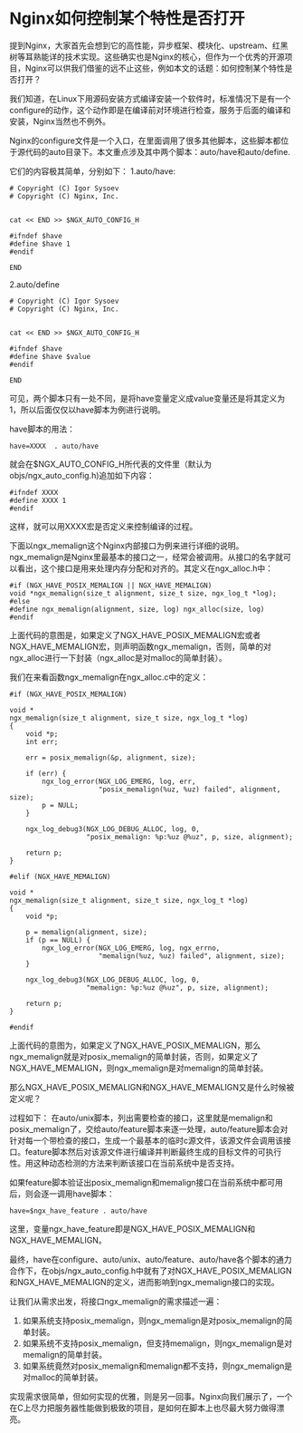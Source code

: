 # Nginx如何控制某个特性是否打开

提到Nginx，大家首先会想到它的高性能，异步框架、模块化、upstream、红黑树等耳熟能详的技术实现。这些确实也是Nginx的核心，但作为一个优秀的开源项目，Nginx可以供我们借鉴的远不止这些，例如本文的话题：如何控制某个特性是否打开？

我们知道，在Linux下用源码安装方式编译安装一个软件时，标准情况下是有一个configure的动作，这个动作即是在编译前对环境进行检查，服务于后面的编译和安装，Nginx当然也不例外。

Nginx的configure文件是一个入口，在里面调用了很多其他脚本，这些脚本都位于源代码的auto目录下。本文重点涉及其中两个脚本：auto/have和auto/define.

它们的内容极其简单，分别如下：
1.auto/have:
```
# Copyright (C) Igor Sysoev
# Copyright (C) Nginx, Inc.


cat << END >> $NGX_AUTO_CONFIG_H

#ifndef $have
#define $have 1
#endif

END
```
2.auto/define
```
# Copyright (C) Igor Sysoev
# Copyright (C) Nginx, Inc.


cat << END >> $NGX_AUTO_CONFIG_H

#ifndef $have
#define $have $value
#endif

END
```
可见，两个脚本只有一处不同，是将have变量定义成value变量还是将其定义为1，所以后面仅仅以have脚本为例进行说明。

have脚本的用法：
```
have=XXXX  . auto/have
```
就会在$NGX\_AUTO\_CONFIG_H所代表的文件里（默认为objs/ngx\_auto\_config.h)追加如下内容：
```
#ifndef XXXX
#define XXXX 1
#endif
```

这样，就可以用XXXX宏是否定义来控制编译的过程。

下面以ngx\_memalign这个Nginx内部接口为例来进行详细的说明。
ngx\_memalign是Nginx里最基本的接口之一，经常会被调用。从接口的名字就可以看出，这个接口是用来处理内存分配和对齐的。其定义在ngx\_alloc.h中：
```
#if (NGX_HAVE_POSIX_MEMALIGN || NGX_HAVE_MEMALIGN)
void *ngx_memalign(size_t alignment, size_t size, ngx_log_t *log); 
#else 
#define ngx_memalign(alignment, size, log) ngx_alloc(size, log) 
#endif
```
上面代码的意图是，如果定义了NGX\_HAVE\_POSIX\_MEMALIGN宏或者NGX\_HAVE\_MEMALIGN宏，则声明函数ngx\_memalign，否则，简单的对ngx\_alloc进行一下封装（ngx\_alloc是对malloc的简单封装）。

我们在来看函数ngx\_memalign在ngx\_alloc.c中的定义：
```
#if (NGX_HAVE_POSIX_MEMALIGN)

void *
ngx_memalign(size_t alignment, size_t size, ngx_log_t *log)
{
    void *p;
    int err;

    err = posix_memalign(&p, alignment, size);

    if (err) {
        ngx_log_error(NGX_LOG_EMERG, log, err,
                      "posix_memalign(%uz, %uz) failed", alignment, size);
        p = NULL;
    }

    ngx_log_debug3(NGX_LOG_DEBUG_ALLOC, log, 0,
                   "posix_memalign: %p:%uz @%uz", p, size, alignment);

    return p;
}

#elif (NGX_HAVE_MEMALIGN)

void *
ngx_memalign(size_t alignment, size_t size, ngx_log_t *log)
{
    void *p;

    p = memalign(alignment, size);
    if (p == NULL) {
        ngx_log_error(NGX_LOG_EMERG, log, ngx_errno,
                      "memalign(%uz, %uz) failed", alignment, size);
    }

    ngx_log_debug3(NGX_LOG_DEBUG_ALLOC, log, 0,
                   "memalign: %p:%uz @%uz", p, size, alignment);

    return p;
}

#endif
```
上面代码的意图为，如果定义了NGX\_HAVE\_POSIX\_MEMALIGN，那么ngx_memalign就是对posix\_memalign的简单封装，否则，如果定义了NGX\_HAVE\_MEMALIGN，则ngx\_memalign是对memalign的简单封装。

那么NGX\_HAVE\_POSIX\_MEMALIGN和NGX\_HAVE\_MEMALIGN又是什么时候被定义呢？

过程如下：
在auto/unix脚本，列出需要检查的接口，这里就是memalign和posix\_memalign了，交给auto/feature脚本来逐一处理，auto/feature脚本会对针对每一个带检查的接口，生成一个最基本的临时c源文件，该源文件会调用该接口。feature脚本然后对该源文件进行编译并判断最终生成的目标文件的可执行性。用这种动态检测的方法来判断该接口在当前系统中是否支持。

如果feature脚本验证出posix\_memalign和memalign接口在当前系统中都可用后，则会逐一调用have脚本：
```
have=$ngx_have_feature . auto/have
```
这里，变量ngx\_have\_feature即是NGX\_HAVE\_POSIX\_MEMALIGN和NGX\_HAVE\_MEMALIGN。

最终，have在configure、auto/unix、auto/feature、auto/have各个脚本的通力合作下，在objs/ngx\_auto\_config.h中就有了对NGX\_HAVE\_POSIX\_MEMALIGN和NGX\_HAVE\_MEMALIGN的定义，进而影响到ngx\_memalign接口的实现。

让我们从需求出发，将接口ngx\_memalign的需求描述一遍：

1. 如果系统支持posix\_memalign，则ngx\_memalign是对posix\_memalign的简单封装。
2. 如果系统不支持posix\_memalign，但支持memalign，则ngx\_memalign是对memalign的简单封装。
3. 如果系统竟然对posix\_memalign和memalign都不支持，则ngx\_memalign是对malloc的简单封装。

实现需求很简单，但如何实现的优雅，则是另一回事。Nginx向我们展示了，一个在C上尽力把服务器性能做到极致的项目，是如何在脚本上也尽最大努力做得漂亮。


